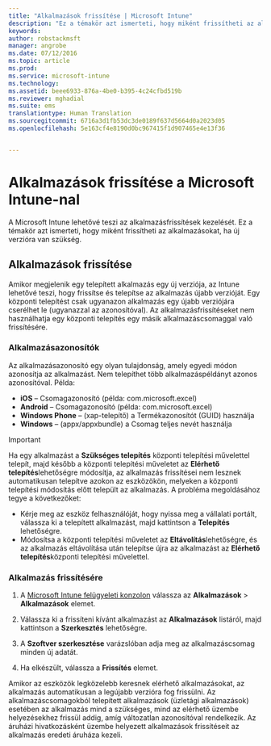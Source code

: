 ```yaml
---
title: "Alkalmazások frissítése | Microsoft Intune"
description: "Ez a témakör azt ismerteti, hogy miként frissítheti az alkalmazásokat, ha új verzióra van szükség."
keywords: 
author: robstackmsft
manager: angrobe
ms.date: 07/12/2016
ms.topic: article
ms.prod: 
ms.service: microsoft-intune
ms.technology: 
ms.assetid: beee6933-876a-4be0-b395-4c24cfbd519b
ms.reviewer: mghadial
ms.suite: ems
translationtype: Human Translation
ms.sourcegitcommit: 6716a3d1fb53dc3de0189f637d5664d0a2023d05
ms.openlocfilehash: 5e163cf4e8190d0bc967415f1d907465e4e13f36


---
```


# Alkalmazások frissítése a Microsoft Intune-nal
A Microsoft Intune lehetővé teszi az alkalmazásfrissítések kezelését. Ez a témakör azt ismerteti, hogy miként frissítheti az alkalmazásokat, ha új verzióra van szükség.

## Alkalmazások frissítése
Amikor megjelenik egy telepített alkalmazás egy új verziója, az Intune lehetővé teszi, hogy frissítse és telepítse az alkalmazás újabb verzióját. Egy központi telepítést csak ugyanazon alkalmazás egy újabb verziójára cserélhet le (ugyanazzal az azonosítóval). Az alkalmazásfrissítéseket nem használhatja egy központi telepítés egy másik alkalmazáscsomaggal való frissítésére.

### Alkalmazásazonosítók
Az alkalmazásazonosító egy olyan tulajdonság, amely egyedi módon azonosítja az alkalmazást. Nem telepíthet több alkalmazáspéldányt azonos azonosítóval. Példa:

- **iOS** – Csomagazonosító (példa: com.microsoft.excel)
- **Android** – Csomagazonosító (példa: com.microsoft.excel)
- **Windows Phone** – (xap-telepítő) a Termékazonosítót (GUID) használja
- **Windows** – (appx/appxbundle) a Csomag teljes nevét használja



> [!IMPORTANT]
> Ha egy alkalmazást a **Szükséges telepítés** központi telepítési művelettel telepít, majd később a központi telepítési műveletet az **Elérhető telepítés**lehetőségre módosítja, az alkalmazás frissítései nem lesznek automatikusan telepítve azokon az eszközökön, melyeken a központi telepítési módosítás előtt települt az alkalmazás. A probléma megoldásához tegye a következőket:
> 
> -   Kérje meg az eszköz felhasználóját, hogy nyissa meg a vállalati portált, válassza ki a telepített alkalmazást, majd kattintson a **Telepítés** lehetőségre.
> -   Módosítsa a központi telepítési műveletet az **Eltávolítás**lehetőségre, és az alkalmazás eltávolítása után telepítse újra az alkalmazást az **Elérhető telepítés**központi telepítési művelettel.

### Alkalmazás frissítésére

1.  A [Microsoft Intune felügyeleti konzolon](https://manage.microsoft.com) válassza az **Alkalmazások** &gt; **Alkalmazások** elemet.

2.  Válassza ki a frissíteni kívánt alkalmazást az **Alkalmazások** listáról, majd kattintson a **Szerkesztés** lehetőségre.

3.  A **Szoftver szerkesztése** varázslóban adja meg az alkalmazáscsomag minden új adatát.

4.  Ha elkészült, válassza a **Frissítés** elemet.

Amikor az eszközök legközelebb keresnek elérhető alkalmazásokat, az alkalmazás automatikusan a legújabb verzióra fog frissülni.
Az alkalmazáscsomagokból telepített alkalmazások (üzletági alkalmazások) esetében az alkalmazás mind a szükséges, mind az elérhető üzembe helyezésekhez frissül addig, amíg változatlan azonosítóval rendelkezik.
Az áruházi hivatkozásként üzembe helyezett alkalmazások frissítéseit az alkalmazás eredeti áruháza kezeli.






<!--HONumber=Jul16_HO4-->


